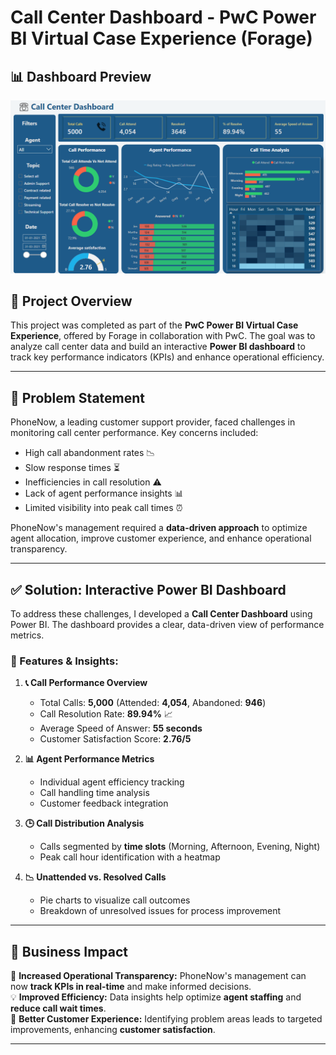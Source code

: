 # Call Center Dashboard - PwC Power BI Virtual Case Experience (Forage)

## 📊 Dashboard Preview

![Call Center Report](call-center-preview.png)

## 📌 Project Overview

This project was completed as part of the **PwC Power BI Virtual Case Experience**, offered by Forage in collaboration with PwC. The goal was to analyze call center data and build an interactive **Power BI dashboard** to track key performance indicators (KPIs) and enhance operational efficiency.

---

## 🛑 Problem Statement

PhoneNow, a leading customer support provider, faced challenges in monitoring call center performance. Key concerns included:

- High call abandonment rates 📉
- Slow response times ⏳
- Inefficiencies in call resolution ⚠️
- Lack of agent performance insights 📊
- Limited visibility into peak call times ⏰

PhoneNow's management required a **data-driven approach** to optimize agent allocation, improve customer experience, and enhance operational transparency.

---

## ✅ Solution: Interactive Power BI Dashboard

To address these challenges, I developed a **Call Center Dashboard** using Power BI. The dashboard provides a clear, data-driven view of performance metrics.

### 🔹 Features & Insights:

1. **📞 Call Performance Overview**

   - Total Calls: **5,000** (Attended: **4,054**, Abandoned: **946**)
   - Call Resolution Rate: **89.94%** 📈
   - Average Speed of Answer: **55 seconds**
   - Customer Satisfaction Score: **2.76/5**

2. **📊 Agent Performance Metrics**

   - Individual agent efficiency tracking
   - Call handling time analysis
   - Customer feedback integration

3. **🕒 Call Distribution Analysis**

   - Calls segmented by **time slots** (Morning, Afternoon, Evening, Night)
   - Peak call hour identification with a heatmap

4. **📉 Unattended vs. Resolved Calls**
   - Pie charts to visualize call outcomes
   - Breakdown of unresolved issues for process improvement

---

## 🎯 Business Impact

🚀 **Increased Operational Transparency:** PhoneNow's management can now **track KPIs in real-time** and make informed decisions.  
💡 **Improved Efficiency:** Data insights help optimize **agent staffing** and **reduce call wait times**.  
📢 **Better Customer Experience:** Identifying problem areas leads to targeted improvements, enhancing **customer satisfaction**.

---
